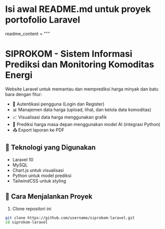 # Isi awal README.md untuk proyek portofolio Laravel
readme_content = """
# SIPROKOM - Sistem Informasi Prediksi dan Monitoring Komoditas Energi

Website Laravel untuk memantau dan memprediksi harga minyak dan batu bara dengan fitur:
- 🔐 Autentikasi pengguna (Login dan Register)
- 📊 Manajemen data harga (upload, lihat, dan kelola data komoditas)
- 📈 Visualisasi data harga menggunakan grafik
- 🤖 Prediksi harga masa depan menggunakan model AI (integrasi Python)
- 📤 Export laporan ke PDF

## 🔧 Teknologi yang Digunakan
- Laravel 10
- MySQL
- Chart.js untuk visualisasi
- Python untuk model prediksi
- TailwindCSS untuk styling

## 🚀 Cara Menjalankan Proyek

1. Clone repositori ini
```bash
git clone https://github.com/username/siprokom-laravel.git
cd siprokom-laravel
